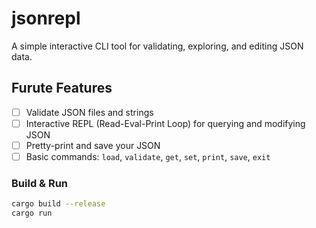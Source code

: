 # jsonrepl

A simple interactive CLI tool for validating, exploring, and editing JSON data.

## Furute Features

- [ ] Validate JSON files and strings
- [ ] Interactive REPL (Read-Eval-Print Loop) for querying and modifying JSON
- [ ] Pretty-print and save your JSON
- [ ] Basic commands: `load`, `validate`, `get`, `set`, `print`, `save`, `exit`

### Build & Run

```sh
cargo build --release
cargo run
```
